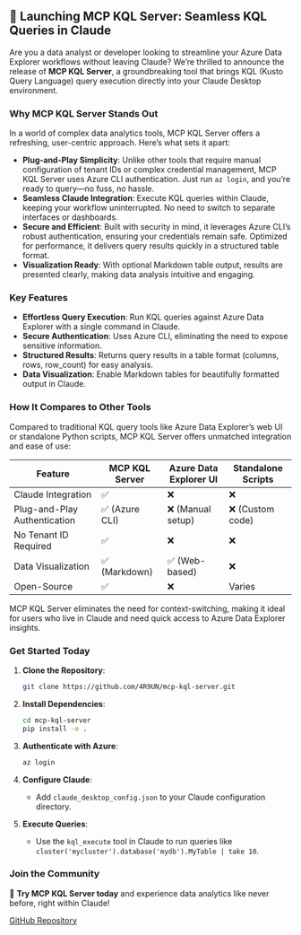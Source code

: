 ## 🚀 Launching MCP KQL Server: Seamless KQL Queries in Claude

Are you a data analyst or developer looking to streamline your Azure Data Explorer workflows without leaving Claude? We’re thrilled to announce the release of **MCP KQL Server**, a groundbreaking tool that brings KQL (Kusto Query Language) query execution directly into your Claude Desktop environment.

### Why MCP KQL Server Stands Out

In a world of complex data analytics tools, MCP KQL Server offers a refreshing, user-centric approach. Here’s what sets it apart:

- **Plug-and-Play Simplicity**: Unlike other tools that require manual configuration of tenant IDs or complex credential management, MCP KQL Server uses Azure CLI authentication. Just run `az login`, and you’re ready to query—no fuss, no hassle.
- **Seamless Claude Integration**: Execute KQL queries within Claude, keeping your workflow uninterrupted. No need to switch to separate interfaces or dashboards.
- **Secure and Efficient**: Built with security in mind, it leverages Azure CLI’s robust authentication, ensuring your credentials remain safe. Optimized for performance, it delivers query results quickly in a structured table format.
- **Visualization Ready**: With optional Markdown table output, results are presented clearly, making data analysis intuitive and engaging.

### Key Features

- **Effortless Query Execution**: Run KQL queries against Azure Data Explorer with a single command in Claude.
- **Secure Authentication**: Uses Azure CLI, eliminating the need to expose sensitive information.
- **Structured Results**: Returns query results in a table format (columns, rows, row_count) for easy analysis.
- **Data Visualization**: Enable Markdown tables for beautifully formatted output in Claude.

### How It Compares to Other Tools

Compared to traditional KQL query tools like Azure Data Explorer’s web UI or standalone Python scripts, MCP KQL Server offers unmatched integration and ease of use:

| Feature                     | MCP KQL Server | Azure Data Explorer UI | Standalone Scripts |
|-----------------------------|----------------|------------------------|--------------------|
| Claude Integration          | ✅             | ❌                     | ❌                 |
| Plug-and-Play Authentication| ✅ (Azure CLI) | ❌ (Manual setup)      | ❌ (Custom code)   |
| No Tenant ID Required       | ✅             | ❌                     | ❌                 |
| Data Visualization          | ✅ (Markdown)  | ✅ (Web-based)         | ❌                 |
| Open-Source                 | ✅             | ❌                     | Varies            |

MCP KQL Server eliminates the need for context-switching, making it ideal for users who live in Claude and need quick access to Azure Data Explorer insights.

### Get Started Today

1. **Clone the Repository**:
   ```bash
   git clone https://github.com/4R9UN/mcp-kql-server.git
   ```

2. **Install Dependencies**:
   ```bash
   cd mcp-kql-server
   pip install -e .
   ```

3. **Authenticate with Azure**:
   ```bash
   az login
   ```

4. **Configure Claude**:
   - Add `claude_desktop_config.json` to your Claude configuration directory.

5. **Execute Queries**:
   - Use the `kql_execute` tool in Claude to run queries like `cluster('mycluster').database('mydb').MyTable | take 10`.

### Join the Community

🌟 **Try MCP KQL Server today** and experience data analytics like never before, right within Claude!

[GitHub Repository](https://github.com/4R9UN/mcp-kql-server)

